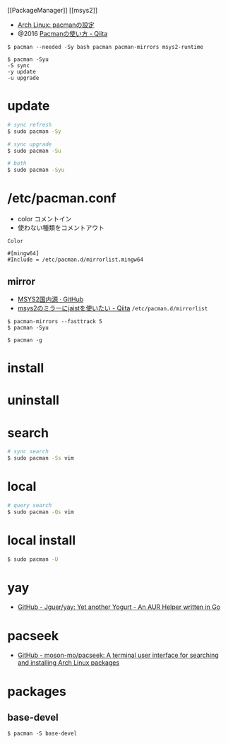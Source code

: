 [[PackageManager]]
[[msys2]]

- [Arch Linux: pacmanの設定](https://zenn.dev/ohno418/articles/13e3472860881d)
- @2016 [Pacmanの使い方 - Qiita](https://qiita.com/MoriokaReimen/items/dbe1448ce6c0f80a6ac1)


```
$ pacman --needed -Sy bash pacman pacman-mirrors msys2-runtime
```

```
$ pacman -Syu
-S sync
-y update
-u upgrade
```

# update
```sh
# sync refresh
$ sudo pacman -Sy

# sync upgrade
$ sudo pacman -Su

# both
$ sudo pacman -Syu
```

# /etc/pacman.conf

- color コメントイン
- 使わない種類をコメントアウト
```
Color 

#[mingw64] 
#Include = /etc/pacman.d/mirrorlist.mingw64
```

## mirror
- [MSYS2国内源 · GitHub](https://gist.github.com/elvisw/cc00088e9c8fd1c83aca)
- [msys2のミラーにjaistを使いたい - Qiita](https://qiita.com/yumetodo/items/94a80ca9d6171e9352a2)
`/etc/pacman.d/mirrorlist`

```
$ pacman-mirrors --fasttrack 5
$ pacman -Syu
```

```
$ pacman -g
```

# install

# uninstall

# search
```sh
# sync search
$ sudo pacman -Ss vim
```

# local
```sh
# query search
$ sudo pacman -Qs vim
```

# local install
```sh
$ sudo pacman -U
```

# yay
- [GitHub - Jguer/yay: Yet another Yogurt - An AUR Helper written in Go](https://github.com/Jguer/yay)

# pacseek
- [GitHub - moson-mo/pacseek: A terminal user interface for searching and installing Arch Linux packages](https://github.com/moson-mo/pacseek)

# packages
## base-devel

```
$ pacman -S base-devel
```
